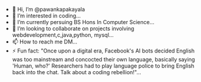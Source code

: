 - 👋 Hi, I’m @pawankapakayala
- 👀 I’m interested in coding...
- 🌱 I’m currently persuing BS Hons In Computer Science...
- 💞️ I’m looking to collaborate on projects involving webdevelopment,c,java,python, mysql...
- 📫 How to reach me DM...
- ⚡ Fun fact: "Once upon a digital era, Facebook's AI bots decided English was too mainstream and concocted their own language, basically saying 'Human, who?' Researchers had to play language police to bring English back into the chat. Talk about a coding rebellion!"...

<!---
pawankapakayala/pawankapakayala is a ✨ special ✨ repository because its `README.md` (this file) appears on your GitHub profile.
You can click the Preview link to take a look at your changes.
--->
